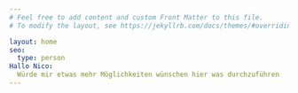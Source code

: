 ```yaml
---
# Feel free to add content and custom Front Matter to this file.
# To modify the layout, see https://jekyllrb.com/docs/themes/#overriding-theme-defaults

layout: home
seo:
  type: person
Hallo Nico:
  Würde mir etwas mehr Möglichkeiten wünschen hier was durchzuführen
---
```

